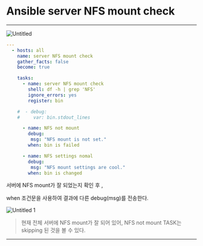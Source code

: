 # Ansible server NFS mount check

---

![Untitled](https://user-images.githubusercontent.com/84123877/192960291-35977d42-a267-4d90-9064-2616d3a13416.png)

```yaml
---
  - hosts: all
    name: server NFS mount check
    gather_facts: false
    become: true

    tasks:
      - name: server NFS mount check
        shell: df -h | grep 'NFS'
        ignore_errors: yes
        register: bin

    #  - debug:
    #     var: bin.stdout_lines

      - name: NFS not mount
        debug:
         msg: "NFS mount is not set."
        when: bin is failed

      - name: NFS settings nomal
        debug:
         msg: "NFS mount settings are cool."
        when: bin is changed
```

서버에 NFS mount가 잘 되었는지 확인 후 ,

when 조건문을 사용하여 결과에 다른 debug(msg)를 전송한다.

![Untitled 1](https://user-images.githubusercontent.com/84123877/192960287-eaef79ba-17ff-4faa-b590-a025db4d99fd.png)

> 현재 전체 서버에 NFS mount가 잘 되어 있어, NFS not mount TASK는 skipping 된 것을 볼 수 있다.

---
